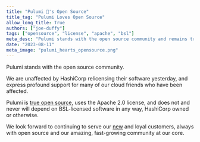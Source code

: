 ```yaml
---
title: "Pulumi 💜's Open Source"
title_tag: "Pulumi Loves Open Source"
allow_long_title: True
authors: ["joe-duffy"]
tags: ["opensource", "license", "apache", "bsl"]
meta_desc: "Pulumi stands with the open source community and remains true open source"
date: "2023-08-11"
meta_image: "pulumi_hearts_opensource.png"
---
```


Pulumi stands with the open source community.

We are unaffected by HashiCorp relicensing their software yesterday, and express profound support for many of our cloud friends who have been affected.

Pulumi is [true open source](https://github.com/pulumi/pulumi), uses the Apache 2.0 license, and does not and never will depend on BSL-licensed software in any way, HashiCorp owned or otherwise.

We look forward to continuing to serve our [new](https://app.pulumi.com/signup) and loyal customers, always with open source and our amazing, fast-growing community at our core.
